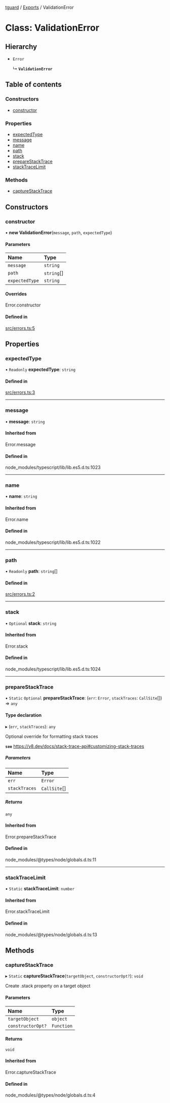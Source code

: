 [tguard](../README.md) / [Exports](../modules.md) / ValidationError

# Class: ValidationError

## Hierarchy

- `Error`

  ↳ **`ValidationError`**

## Table of contents

### Constructors

- [constructor](ValidationError.md#constructor)

### Properties

- [expectedType](ValidationError.md#expectedtype)
- [message](ValidationError.md#message)
- [name](ValidationError.md#name)
- [path](ValidationError.md#path)
- [stack](ValidationError.md#stack)
- [prepareStackTrace](ValidationError.md#preparestacktrace)
- [stackTraceLimit](ValidationError.md#stacktracelimit)

### Methods

- [captureStackTrace](ValidationError.md#capturestacktrace)

## Constructors

### constructor

• **new ValidationError**(`message`, `path`, `expectedType`)

#### Parameters

| Name | Type |
| :------ | :------ |
| `message` | `string` |
| `path` | `string`[] |
| `expectedType` | `string` |

#### Overrides

Error.constructor

#### Defined in

[src/errors.ts:5](https://github.com/davidkarolyi/tguard/blob/316c9d1/src/errors.ts#L5)

## Properties

### expectedType

• `Readonly` **expectedType**: `string`

#### Defined in

[src/errors.ts:3](https://github.com/davidkarolyi/tguard/blob/316c9d1/src/errors.ts#L3)

___

### message

• **message**: `string`

#### Inherited from

Error.message

#### Defined in

node_modules/typescript/lib/lib.es5.d.ts:1023

___

### name

• **name**: `string`

#### Inherited from

Error.name

#### Defined in

node_modules/typescript/lib/lib.es5.d.ts:1022

___

### path

• `Readonly` **path**: `string`[]

#### Defined in

[src/errors.ts:2](https://github.com/davidkarolyi/tguard/blob/316c9d1/src/errors.ts#L2)

___

### stack

• `Optional` **stack**: `string`

#### Inherited from

Error.stack

#### Defined in

node_modules/typescript/lib/lib.es5.d.ts:1024

___

### prepareStackTrace

▪ `Static` `Optional` **prepareStackTrace**: (`err`: `Error`, `stackTraces`: `CallSite`[]) => `any`

#### Type declaration

▸ (`err`, `stackTraces`): `any`

Optional override for formatting stack traces

**`see`** https://v8.dev/docs/stack-trace-api#customizing-stack-traces

##### Parameters

| Name | Type |
| :------ | :------ |
| `err` | `Error` |
| `stackTraces` | `CallSite`[] |

##### Returns

`any`

#### Inherited from

Error.prepareStackTrace

#### Defined in

node_modules/@types/node/globals.d.ts:11

___

### stackTraceLimit

▪ `Static` **stackTraceLimit**: `number`

#### Inherited from

Error.stackTraceLimit

#### Defined in

node_modules/@types/node/globals.d.ts:13

## Methods

### captureStackTrace

▸ `Static` **captureStackTrace**(`targetObject`, `constructorOpt?`): `void`

Create .stack property on a target object

#### Parameters

| Name | Type |
| :------ | :------ |
| `targetObject` | `object` |
| `constructorOpt?` | `Function` |

#### Returns

`void`

#### Inherited from

Error.captureStackTrace

#### Defined in

node_modules/@types/node/globals.d.ts:4
